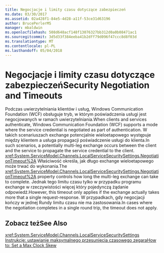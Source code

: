 ```yaml
---
title: Negocjacje i limity czasu dotyczące zabezpieczeń
ms.date: 03/30/2017
ms.assetid: 02a428f1-84e5-4d28-a11f-53ce31d63196
author: BrucePerlerMS
manager: mbaldwin
ms.openlocfilehash: 508d648acf148f13076327bb312d0a0b08471ac1
ms.sourcegitcommit: 3d5d33f384eeba41b2dff79d096f47ccc8d8f03d
ms.translationtype: MT
ms.contentlocale: pl-PL
ms.lasthandoff: 05/04/2018
---
```

# <a name="security-negotiation-and-timeouts"></a><span data-ttu-id="79739-102">Negocjacje i limity czasu dotyczące zabezpieczeń</span><span class="sxs-lookup"><span data-stu-id="79739-102">Security Negotiation and Timeouts</span></span>
<span data-ttu-id="79739-103">Podczas uwierzytelniania klientów i usług, Windows Communication Foundation (WCF) obsługuje tryb, w którym poświadczenia usługi jest negocjowanych w ramach uwierzytelniania.</span><span class="sxs-lookup"><span data-stu-id="79739-103">When clients and services authenticate, Windows Communication Foundation (WCF) supports a mode where the service credential is negotiated as part of authentication.</span></span> <span data-ttu-id="79739-104">W takich scenariuszach exchange potencjalnie wieloetapowego występuje między klientem a usługa propagacji poświadczenie usługi do klienta.</span><span class="sxs-lookup"><span data-stu-id="79739-104">In such scenarios, a potentially multi-leg exchange occurs between the client and the service to propagate the service credential to the client.</span></span> <span data-ttu-id="79739-105"><xref:System.ServiceModel.Channels.LocalServiceSecuritySettings.NegotiationTimeout%2A> Właściwość określa, jak długo exchange wieloetapowego może trwać do wykonania.</span><span class="sxs-lookup"><span data-stu-id="79739-105">The <xref:System.ServiceModel.Channels.LocalServiceSecuritySettings.NegotiationTimeout%2A> property controls how long the multi-leg exchange can take to complete.</span></span> <span data-ttu-id="79739-106">Jednak tego limitu czasu tylko w przypadku programu exchange w rzeczywistości więcej który pojedynczą żądanie odpowiedź.</span><span class="sxs-lookup"><span data-stu-id="79739-106">However, this timeout only applies if the exchange actually takes more that a single request-response.</span></span> <span data-ttu-id="79739-107">W przypadkach, gdy negocjacji kończy w jednej Rundy limitu czasu nie ma zastosowania.</span><span class="sxs-lookup"><span data-stu-id="79739-107">In cases where the negotiation completes in a single round trip, the timeout does not apply.</span></span>  
  
## <a name="see-also"></a><span data-ttu-id="79739-108">Zobacz też</span><span class="sxs-lookup"><span data-stu-id="79739-108">See Also</span></span>  
 <xref:System.ServiceModel.Channels.LocalServiceSecuritySettings>  
 [<span data-ttu-id="79739-109">Instrukcje: ustawianie maksymalnego przesunięcia czasowego zegara</span><span class="sxs-lookup"><span data-stu-id="79739-109">How to: Set a Max Clock Skew</span></span>](../../../../docs/framework/wcf/feature-details/how-to-set-a-max-clock-skew.md)
